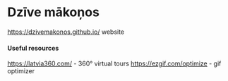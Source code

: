 # Dzīve mākoņos #

https://dzivemakonos.github.io/ website

#### Useful resources ####

https://latvia360.com/ - 360° virtual tours
https://ezgif.com/optimize - gif optimizer
